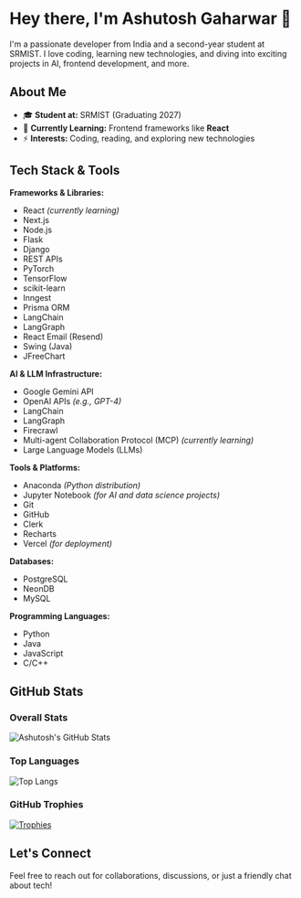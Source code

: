 # Hey there, I'm Ashutosh Gaharwar 👋

I'm a passionate developer from India and a second-year student at SRMIST. I love coding, learning new technologies, and diving into exciting projects in AI, frontend development, and more.

## About Me

- 🎓 **Student at:** SRMIST (Graduating 2027)
- 🔭 **Currently Learning:** Frontend frameworks like **React**
- ⚡ **Interests:** Coding, reading, and exploring new technologies

## Tech Stack & Tools

**Frameworks & Libraries:**  
- React *(currently learning)*  
- Next.js  
- Node.js  
- Flask  
- Django  
- REST APIs  
- PyTorch  
- TensorFlow  
- scikit-learn  
- Inngest  
- Prisma ORM  
- LangChain  
- LangGraph  
- React Email (Resend)  
- Swing (Java)  
- JFreeChart  

**AI & LLM Infrastructure:**  
- Google Gemini API  
- OpenAI APIs *(e.g., GPT-4)*  
- LangChain  
- LangGraph  
- Firecrawl  
- Multi-agent Collaboration Protocol (MCP)  *(currently learning)*  
- Large Language Models (LLMs)  

**Tools & Platforms:**  
- Anaconda *(Python distribution)*  
- Jupyter Notebook *(for AI and data science projects)*  
- Git  
- GitHub  
- Clerk  
- Recharts  
- Vercel *(for deployment)*  

**Databases:**  
- PostgreSQL  
- NeonDB  
- MySQL  

**Programming Languages:**  
- Python  
- Java  
- JavaScript  
- C/C++

## GitHub Stats

### Overall Stats
![Ashutosh's GitHub Stats](https://github-readme-stats.vercel.app/api?username=ashutoshg-2005&show_icons=true&theme=radical)

### Top Languages
![Top Langs](https://github-readme-stats.vercel.app/api/top-langs/?username=ashutoshg-2005&layout=compact&theme=radical)

### GitHub Trophies
[![Trophies](https://github-profile-trophy.vercel.app/?username=ashutoshg-2005&theme=radical)](https://github.com/ashutoshg-2005)

## Let's Connect

Feel free to reach out for collaborations, discussions, or just a friendly chat about tech!


